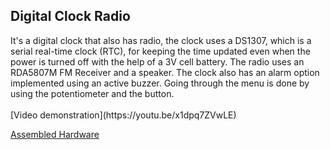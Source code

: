   <h2>Digital Clock Radio </h2>
 It's a digital clock that also has radio, the clock uses a DS1307, which is a serial real-time clock (RTC), for keeping the time updated 
 even when the power is turned off with the help of a 3V cell battery. The radio uses an RDA5807M FM Receiver and a speaker. The clock also
 has an alarm option implemented using an active buzzer. Going through the menu is done by using the potentiometer and the button.
 <br>
<br>
[Video demonstration](https://youtu.be/x1dpq7ZVwLE)
<br>
  
[Assembled Hardware](https://imgur.com/a/f7fyY5l)  
